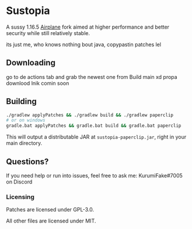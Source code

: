 # Sustopia

A sussy 1.16.5 [Airplane](https://airplane.gg) fork aimed at higher performance and better security while still relatively stable.

its just me, who knows nothing bout java, copypastin patches lel

## Downloading

go to de actions tab and grab the newest one from Build main xd
propa downlood lnik comin soon

## Building

```bash
./gradlew applyPatches && ./gradlew build && ./gradlew paperclip
# or on windows
gradle.bat applyPatches && gradle.bat build && gradle.bat paperclip
```

This will output a distributable JAR at `sustopia-paperclip.jar`, right in your main directory.

## Questions?

If you need help or run into issues, feel free to ask me: KurumiFake#7005 on Discord

### Licensing

Patches are licensed under GPL-3.0.

All other files are licensed under MIT.
